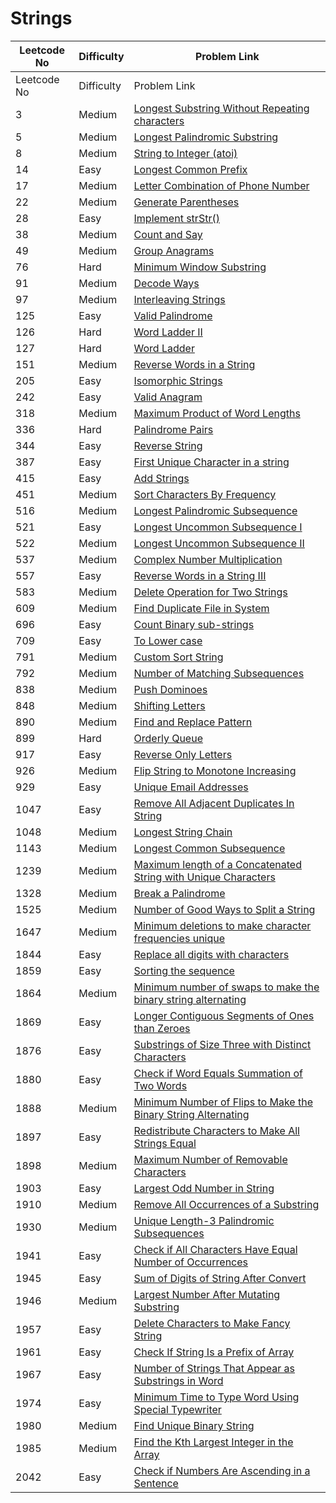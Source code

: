 # Strings



| Leetcode No | Difficulty | Problem Link                                                                                                                                                                                        |
| ----------- | ---------- | --------------------------------------------------------------------------------------------------------------------------------------------------------------------------------------------------- |
| Leetcode No | Difficulty | Problem Link                                                                                                                                                                                        |
| 3           | Medium     | [Longest Substring Without Repeating characters](../difficulty-based-problem-index/leetcode-medium/leetcode-3-longest-substring-without-repeating-characters.md)                                    |
| 5           | Medium     | [Longest Palindromic Substring](../difficulty-based-problem-index/leetcode-medium/leetcode-5-longest-palindromic-substring.md)                                                                      |
| 8           | Medium     | [String to Integer (atoi)](../difficulty-based-problem-index/leetcode-medium/leetcode-8-string-to-integer-atoi.md)                                                                                  |
| 14          | Easy       | [Longest Common Prefix](../difficulty-based-problem-index/leetcode-medium/leetcode-14-longest-common-prefix.md)                                                                                     |
| 17          | Medium     | [Letter Combination of Phone Number](../difficulty-based-problem-index/leetcode-medium/leetcode-17-letter-combinations-of-a-phone-number.md)                                                        |
| 22          | Medium     | [Generate Parentheses](../difficulty-based-problem-index/leetcode-medium/leetcode-22-generate-parentheses.md)                                                                                       |
| 28          | Easy       | [Implement strStr()](../difficulty-based-problem-index/leetcode-easy/leetcode-28-implement-strstr.md)                                                                                               |
| 38          | Medium     | [Count and Say](../difficulty-based-problem-index/leetcode-medium/leetcode-38-count-and-say.md)                                                                                                     |
| 49          | Medium     | [Group Anagrams](../difficulty-based-problem-index/leetcode-medium/leetcode-49-group-anagrams.md)                                                                                                   |
| 76          | Hard       | [Minimum Window Substring](../difficulty-based-problem-index/leetcode-hard/leetcode-76-minimum-window-substring.md)                                                                                 |
| 91          | Medium     | [Decode Ways](../difficulty-based-problem-index/leetcode-medium/leetcode-91-decode-ways.md)                                                                                                         |
| 97          | Medium     | [Interleaving Strings](../difficulty-based-problem-index/leetcode-medium/leetcode-97-interleaving-string.md)                                                                                        |
| 125         | Easy       | [Valid Palindrome](../difficulty-based-problem-index/leetcode-easy/leetcode-125-valid-palindrome.md)                                                                                                |
| 126         | Hard       | [Word Ladder II](../difficulty-based-problem-index/leetcode-hard/leetcode-126-word-ladder-ii.md)                                                                                                    |
| 127         | Hard       | [Word Ladder](../difficulty-based-problem-index/leetcode-hard/leetcode-127-word-ladder.md)                                                                                                          |
| 151         | Medium     | [Reverse Words in a String](../difficulty-based-problem-index/leetcode-medium/leetcode-151-reverse-words-in-a-string.md)                                                                            |
| 205         | Easy       | [Isomorphic Strings](../difficulty-based-problem-index/leetcode-easy/leetcode-205-isomorphic-strings.md)                                                                                            |
| 242         | Easy       | [Valid Anagram](../difficulty-based-problem-index/leetcode-easy/leetcode-242-valid-anagram.md)                                                                                                      |
| 318         | Medium     | [Maximum Product of Word Lengths](../difficulty-based-problem-index/leetcode-medium/leetcode-318-maximum-product-of-word-lengths.md)                                                                |
| 336         | Hard       | [Palindrome Pairs](../difficulty-based-problem-index/leetcode-hard/leetcode-336-palindrome-pairs.md)                                                                                                |
| 344         | Easy       | [Reverse String](../difficulty-based-problem-index/leetcode-easy/leetcode-344-reverse-string.md)                                                                                                    |
| 387         | Easy       | [First Unique Character in a string](../difficulty-based-problem-index/leetcode-easy/leetcode-387-first-unique-character-in-a-string.md)                                                            |
| 415         | Easy       | [Add Strings](../difficulty-based-problem-index/leetcode-easy/leetcode-415-add-strings.md)                                                                                                          |
| 451         | Medium     | [Sort Characters By Frequency](../difficulty-based-problem-index/leetcode-medium/leetcode-451-sort-characters-by-frequency.md)                                                                      |
| 516         | Medium     | [Longest Palindromic Subsequence](../difficulty-based-problem-index/leetcode-medium/leetcode-516-longest-palindromic-subsequence.md)                                                                |
| 521         | Easy       | [Longest Uncommon Subsequence I](../difficulty-based-problem-index/leetcode-easy/leetcode-521-longest-uncommon-subsequence-i.md)                                                                    |
| 522         | Medium     | [Longest Uncommon Subsequence II](../difficulty-based-problem-index/leetcode-medium/leetcode-522-longest-uncommon-subsequence-ii.md)                                                                |
| 537         | Medium     | [Complex Number Multiplication](../difficulty-based-problem-index/leetcode-medium/leetcode-537-complex-number-multiplication.md)                                                                    |
| 557         | Easy       | [Reverse Words in a String III](../difficulty-based-problem-index/leetcode-easy/leetcode-557-reverse-words-in-a-string-iii.md)                                                                      |
| 583         | Medium     | [Delete Operation for Two Strings](../difficulty-based-problem-index/leetcode-medium/leetcode-583-delete-operation-for-two-strings.md)                                                              |
| 609         | Medium     | [Find Duplicate File in System](../difficulty-based-problem-index/leetcode-medium/leetcode-609-find-duplicate-file-in-system.md)                                                                    |
| 696         | Easy       | [Count Binary sub-strings](../difficulty-based-problem-index/leetcode-easy/leetcode-696-count-binary-sub-strings.md)                                                                                |
| 709         | Easy       | [To Lower case](../difficulty-based-problem-index/leetcode-easy/leetcode-709-to-lower-case.md)                                                                                                      |
| 791         | Medium     | [Custom Sort String](../difficulty-based-problem-index/leetcode-medium/leetcode-791-custom-sort-string.md)                                                                                          |
| 792         | Medium     | [Number of Matching Subsequences](../difficulty-based-problem-index/leetcode-medium/leetcode-792-number-of-matching-subsequences.md)                                                                |
| 838         | Medium     | [Push Dominoes](../difficulty-based-problem-index/leetcode-medium/leetcode-838-push-dominoes.md)                                                                                                    |
| 848         | Medium     | [Shifting Letters](../difficulty-based-problem-index/leetcode-medium/leetcode-848-shifting-letters.md)                                                                                              |
| 890         | Medium     | [Find and Replace Pattern](../difficulty-based-problem-index/leetcode-medium/leetcode-890-find-and-replace-pattern.md)                                                                              |
| 899         | Hard       | [Orderly Queue](../difficulty-based-problem-index/leetcode-hard/leetcode-899-orderly-queue.md)                                                                                                      |
| 917         | Easy       | [Reverse Only Letters](../difficulty-based-problem-index/leetcode-easy/leetcode-917-reverse-only-letters.md)                                                                                        |
| 926         | Medium     | [Flip String to Monotone Increasing](../difficulty-based-problem-index/leetcode-medium/leetcode-926-flip-string-to-monotone-increasing.md)                                                          |
| 929         | Easy       | [Unique Email Addresses](../difficulty-based-problem-index/leetcode-easy/leetcode-929-unique-email-addresses.md)                                                                                    |
| 1047        | Easy       | [Remove All Adjacent Duplicates In String](../difficulty-based-problem-index/leetcode-easy/leetcode-1047-remove-all-adjacent-duplicates-in-string.md)                                               |
| 1048        | Medium     | [Longest String Chain](../difficulty-based-problem-index/leetcode-medium/leetcode-1048-longest-string-chain.md)                                                                                     |
| 1143        | Medium     | [Longest Common Subsequence](../difficulty-based-problem-index/leetcode-medium/leetcode-1143-longest-common-subsequence.md)                                                                         |
| 1239        | Medium     | [Maximum length of a Concatenated String with Unique Characters](../difficulty-based-problem-index/leetcode-medium/leetcode-1239-maximum-length-of-a-concatenated-string-with-unique-characters.md) |
| 1328        | Medium     | [Break a Palindrome](../difficulty-based-problem-index/leetcode-medium/leetcode-1328-break-a-palindrome.md)                                                                                         |
| 1525        | Medium     | [Number of Good Ways to Split a String](../difficulty-based-problem-index/leetcode-medium/leetcode-1525-number-of-good-ways-to-split-a-string.md)                                                   |
| 1647        | Medium     | [Minimum deletions to make character frequencies unique](../difficulty-based-problem-index/leetcode-medium/leetcode-1647-minimum-deletions-to-make-character-frequencies-unique.md)                 |
| 1844        | Easy       | [Replace all digits with characters](../difficulty-based-problem-index/leetcode-easy/leetcode-1844-replace-all-digits-with-characters.md)                                                           |
| 1859        | Easy       | [Sorting the sequence](../difficulty-based-problem-index/leetcode-easy/leetcode-1859-sorting-the-sentence.md)                                                                                       |
| 1864        | Medium     | [Minimum number of swaps to make the binary string alternating](../difficulty-based-problem-index/leetcode-medium/leetcode-1864-minimum-number-of-swaps-to-make-the-binary-string-alternating.md)   |
| 1869        | Easy       | [Longer Contiguous Segments of Ones than Zeroes](../difficulty-based-problem-index/leetcode-hard/leetcode-1869-longer-contiguous-segments-of-ones-than-zeros.md)                                    |
| 1876        | Easy       | [Substrings of Size Three with Distinct Characters](../difficulty-based-problem-index/leetcode-easy/leetcode-1876-substrings-of-size-three-with-distinct-characters.md)                             |
| 1880        | Easy       | [Check if Word Equals Summation of Two Words](../difficulty-based-problem-index/leetcode-easy/leetcode-1880-check-if-word-equals-summation-of-two-words.md)                                         |
| 1888        | Medium     | [Minimum Number of Flips to Make the Binary String Alternating](../difficulty-based-problem-index/leetcode-medium/leetcode-1888-minimum-number-of-flips-to-make-the-binary-string-alternating.md)   |
| 1897        | Easy       | [Redistribute Characters to Make All Strings Equal](../difficulty-based-problem-index/leetcode-easy/leetcode-1897-redistribute-characters-to-make-all-strings-equal.md)                             |
| 1898        | Medium     | [Maximum Number of Removable Characters](../difficulty-based-problem-index/leetcode-medium/leetcode-1898-maximum-number-of-removable-characters.md)                                                 |
| 1903        | Easy       | [Largest Odd Number in String](../difficulty-based-problem-index/leetcode-easy/leetcode-1903-largest-odd-number-in-string.md)                                                                       |
| 1910        | Medium     | [Remove All Occurrences of a Substring](../difficulty-based-problem-index/leetcode-medium/leetcode-1910-remove-all-occurrences-of-a-substring.md)                                                   |
| 1930        | Medium     | [Unique Length-3 Palindromic Subsequences](../difficulty-based-problem-index/leetcode-medium/leetcode-1930-unique-length-3-palindromic-subsequences.md)                                             |
| 1941        | Easy       | [Check if All Characters Have Equal Number of Occurrences](../difficulty-based-problem-index/leetcode-easy/leetcode-1941-check-if-all-characters-have-equal-number-of-occurrences.md)               |
| 1945        | Easy       | [Sum of Digits of String After Convert](../difficulty-based-problem-index/leetcode-easy/leetcode-1945-sum-of-digits-of-string-after-convert.md)                                                     |
| 1946        | Medium     | [Largest Number After Mutating Substring](../difficulty-based-problem-index/leetcode-medium/leetcode-1946-largest-number-after-mutating-substring.md)                                               |
| 1957        | Easy       | [Delete Characters to Make Fancy String](../difficulty-based-problem-index/leetcode-easy/leetcode-1957-delete-characters-to-make-fancy-string.md)                                                   |
| 1961        | Easy       | [Check If String Is a Prefix of Array](../difficulty-based-problem-index/leetcode-easy/leetcode-1961-check-if-string-is-a-prefix-of-array.md)                                                       |
| 1967        | Easy       | [Number of Strings That Appear as Substrings in Word](../difficulty-based-problem-index/leetcode-easy/leetcode-1967-number-of-strings-that-appear-as-substrings-in-word.md)                         |
| 1974        | Easy       | [Minimum Time to Type Word Using Special Typewriter](../difficulty-based-problem-index/leetcode-easy/leetcode-1974-minimum-time-to-type-word-using-special-typewriter.md)                           |
| 1980        | Medium     | [Find Unique Binary String](../difficulty-based-problem-index/leetcode-medium/leetcode-1980-find-unique-binary-string.md)                                                                           |
| 1985        | Medium     | [Find the Kth Largest Integer in the Array](../difficulty-based-problem-index/leetcode-medium/leetcode-1985-find-the-kth-largest-integer-in-the-array.md)                                           |
| 2042        | Easy       | [Check if Numbers Are Ascending in a Sentence](../difficulty-based-problem-index/leetcode-easy/leetcode-2042-check-if-numbers-are-ascending-in-a-sentence.md)                                       |
